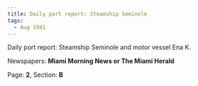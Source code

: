 ```yaml
---  
title: Daily port report: Steamship Seminole  
tags:  
  - Aug 1941  
---  
```

  
Daily port report: Steamship Seminole and motor vessel Ena K.  
  
Newspapers: **Miami Morning News or The Miami Herald**  
  
Page: **2**, Section: **B** 
